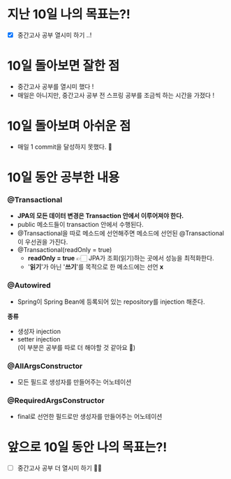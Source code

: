 # 지난 10일 나의 목표는?!
- [x] 중간고사 공부 열시미 하기 ..!

# 10일 돌아보면 잘한 점
- 중간고사 공부를 열시미 했다 !
- 매일은 아니지만, 중간고사 공부 전 스프링 공부를 조금씩 하는 시간을 가졌다 !

# 10일 돌아보며 아쉬운 점
- 매일 1 commit을 달성하지 못했다. 🥹

# 10일 동안 공부한 내용
### @Transactional
- **JPA의 모든 데이터 변경은 Transaction 안에서 이루어져야 한다.**
- public 메소드들이 transaction 안에서 수행된다.
- @Transactional을 따로 메소드에 선언해주면 메소드에 선언된 @Transactional이 우선권을 가진다.
- @Transactional(readOnly = true)
  - **readOnly = true** 👉🏻 JPA가 조회(읽기)하는 곳에서 성능을 최적화한다.
  - '**읽기**'가 아닌 '**쓰기**'를 목적으로 한 메소드에는 선언 **x**

### @Autowired
- Spring이 Spring Bean에 등록되어 있는 repository를 injection 해준다.

**종류**
- 생성자 injection
- setter injection
  <br> (이 부분은 공부를 따로 더 해야할 것 같아요 🤭)

### @AllArgsConstructor
- 모든 필드로 생성자를 만들어주는 어노테이션

### @RequiredArgsConstructor
- final로 선언한 필드로만 생성자를 만들어주는 어노테이션

# 앞으로 10일 동안 나의 목표는?!
- [ ] 중간고사 공부 더 열시미 하기 💪🏻